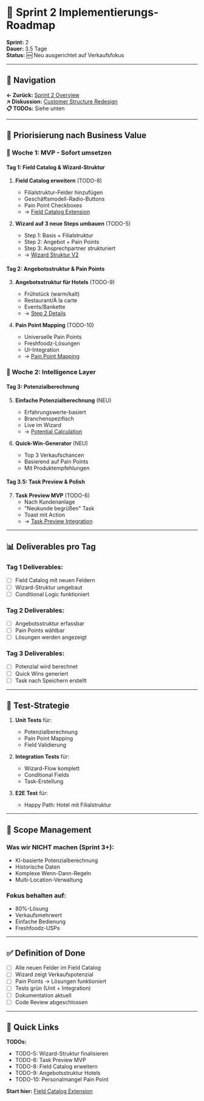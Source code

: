 # 🚀 Sprint 2 Implementierungs-Roadmap

**Sprint:** 2  
**Dauer:** 3.5 Tage  
**Status:** 🆕 Neu ausgerichtet auf Verkaufsfokus  

---

## 📍 Navigation
**← Zurück:** [Sprint 2 Overview](/Users/joergstreeck/freshplan-sales-tool/docs/features/FC-005-CUSTOMER-MANAGEMENT/sprint2/README.md)  
**↗️ Diskussion:** [Customer Structure Redesign](/Users/joergstreeck/freshplan-sales-tool/docs/features/FC-005-CUSTOMER-MANAGEMENT/sprint2/discussions/2025-07-30_CUSTOMER_STRUCTURE_REDESIGN.md)  
**📋 TODOs:** Siehe unten

---

## 🎯 Priorisierung nach Business Value

### 🥇 Woche 1: MVP - Sofort umsetzen

#### Tag 1: Field Catalog & Wizard-Struktur
1. **Field Catalog erweitern** (TODO-8)
   - Filialstruktur-Felder hinzufügen
   - Geschäftsmodell-Radio-Buttons
   - Pain Point Checkboxes
   - → [Field Catalog Extension](/Users/joergstreeck/freshplan-sales-tool/docs/features/FC-005-CUSTOMER-MANAGEMENT/sprint2/implementation/FIELD_CATALOG_EXTENSION.md)

2. **Wizard auf 3 neue Steps umbauen** (TODO-5)
   - Step 1: Basis + Filialstruktur
   - Step 2: Angebot + Pain Points
   - Step 3: Ansprechpartner strukturiert
   - → [Wizard Struktur V2](/Users/joergstreeck/freshplan-sales-tool/docs/features/FC-005-CUSTOMER-MANAGEMENT/sprint2/WIZARD_STRUCTURE_V2.md)

#### Tag 2: Angebotsstruktur & Pain Points
3. **Angebotsstruktur für Hotels** (TODO-9)
   - Frühstück (warm/kalt)
   - Restaurant/À la carte
   - Events/Bankette
   - → [Step 2 Details](/Users/joergstreeck/freshplan-sales-tool/docs/features/FC-005-CUSTOMER-MANAGEMENT/sprint2/wizard/STEP2_ANGEBOT_PAINPOINTS.md)

4. **Pain Point Mapping** (TODO-10)
   - Universelle Pain Points
   - Freshfoodz-Lösungen
   - UI-Integration
   - → [Pain Point Mapping](/Users/joergstreeck/freshplan-sales-tool/docs/features/FC-005-CUSTOMER-MANAGEMENT/sprint2/implementation/PAIN_POINT_MAPPING.md)

### 🥈 Woche 2: Intelligence Layer

#### Tag 3: Potenzialberechnung
5. **Einfache Potenzialberechnung** (NEU)
   - Erfahrungswerte-basiert
   - Branchenspezifisch
   - Live im Wizard
   - → [Potential Calculation](/Users/joergstreeck/freshplan-sales-tool/docs/features/FC-005-CUSTOMER-MANAGEMENT/sprint2/implementation/POTENTIAL_CALCULATION.md)

6. **Quick-Win-Generator** (NEU)
   - Top 3 Verkaufschancen
   - Basierend auf Pain Points
   - Mit Produktempfehlungen

#### Tag 3.5: Task Preview & Polish
7. **Task Preview MVP** (TODO-6)
   - Nach Kundenanlage
   - "Neukunde begrüßen" Task
   - Toast mit Action
   - → [Task Preview Integration](/Users/joergstreeck/freshplan-sales-tool/docs/features/FC-005-CUSTOMER-MANAGEMENT/sprint2/TASK_PREVIEW_INTEGRATION.md)

---

## 📊 Deliverables pro Tag

### Tag 1 Deliverables:
- [ ] Field Catalog mit neuen Feldern
- [ ] Wizard-Struktur umgebaut
- [ ] Conditional Logic funktioniert

### Tag 2 Deliverables:
- [ ] Angebotsstruktur erfassbar
- [ ] Pain Points wählbar
- [ ] Lösungen werden angezeigt

### Tag 3 Deliverables:
- [ ] Potenzial wird berechnet
- [ ] Quick Wins generiert
- [ ] Task nach Speichern erstellt

---

## 🧪 Test-Strategie

1. **Unit Tests** für:
   - Potenzialberechnung
   - Pain Point Mapping
   - Field Validierung

2. **Integration Tests** für:
   - Wizard-Flow komplett
   - Conditional Fields
   - Task-Erstellung

3. **E2E Test** für:
   - Happy Path: Hotel mit Filialstruktur

---

## 🚫 Scope Management

### Was wir NICHT machen (Sprint 3+):
- KI-basierte Potenzialberechnung
- Historische Daten
- Komplexe Wenn-Dann-Regeln
- Multi-Location-Verwaltung

### Fokus behalten auf:
- 80%-Lösung
- Verkaufsmehrwert
- Einfache Bedienung
- Freshfoodz-USPs

---

## ✅ Definition of Done

- [ ] Alle neuen Felder im Field Catalog
- [ ] Wizard zeigt Verkaufspotenzial
- [ ] Pain Points → Lösungen funktioniert
- [ ] Tests grün (Unit + Integration)
- [ ] Dokumentation aktuell
- [ ] Code Review abgeschlossen

---

## 🔗 Quick Links

**TODOs:**
- TODO-5: Wizard-Struktur finalisieren
- TODO-6: Task Preview MVP
- TODO-8: Field Catalog erweitern
- TODO-9: Angebotsstruktur Hotels
- TODO-10: Personalmangel Pain Point

**Start hier:** [Field Catalog Extension](/Users/joergstreeck/freshplan-sales-tool/docs/features/FC-005-CUSTOMER-MANAGEMENT/sprint2/implementation/FIELD_CATALOG_EXTENSION.md)